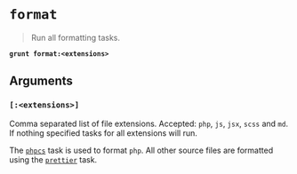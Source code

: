 # `format`

> Run all formatting tasks.

**`grunt format:<extensions>`**

## Arguments

### `[:<extensions>]`

Comma separated list of file extensions. Accepted: `php`, `js`, `jsx`, `scss` and `md`.
If nothing specified tasks for all extensions will run.

The [`phpcs`](./phpcs.html) task is used to format `php`. All other source files are formatted using the [`prettier`](./prettier.html) task.
